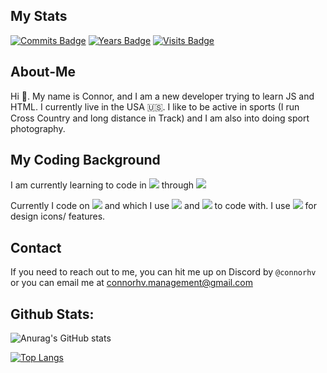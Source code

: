 ## My Stats 
[![Commits Badge](https://badges.pufler.dev/commits/monthly/connorhv)](https://badges.pufler.dev) 
[![Years Badge](https://badges.pufler.dev/years/connorhv)](https://badges.pufler.dev) 
[![Visits Badge](https://badges.pufler.dev/visits/connorhv/badge-it)](https://badges.pufler.dev)

## About-Me
Hi 👋. My name is Connor, and I am a new developer trying to learn JS and HTML. I currently live in the USA 🇺🇸. I like to be active in sports (I run Cross Country and long distance in Track) and I am also into doing sport photography.

## My Coding Background
I am currently learning to code in <img src="https://img.shields.io/badge/JavaScript-323330?style=for-the-badge&logo=javascript&logoColor=F7DF1E" /> through <img src="https://img.shields.io/badge/Codecademy-FFF0E5?style=for-the-badge&logo=codecademy&logoColor=303347" />

Currently I code on <img src="https://img.shields.io/badge/mac%20os-000000?style=for-the-badge&logo=apple&logoColor=white" /> and which I use <img src="https://img.shields.io/badge/VSCode-0078D4?style=for-the-badge&logo=visual%20studio%20code&logoColor=white" /> and <img src="https://img.shields.io/badge/MongoDB-4EA94B?style=for-the-badge&logo=mongodb&logoColor=white" /> to code with. I use <img src="https://img.shields.io/badge/Figma-F24E1E?style=for-the-badge&logo=figma&logoColor=white" /> for design icons/ features.

## Contact
If you need to reach out to me, you can hit me up on Discord by `@connorhv` or you can email me at <a href = "mailto: connorhv.management@gmail.com">connorhv.management@gmail.com</a>

## Github Stats:
![Anurag's GitHub stats](https://github-readme-stats.vercel.app/api?username=connorhv&show=reviews,discussions_started,discussions_answered,prs_merged,prs_merged_percentage&show_icons=true&theme=radical)

[![Top Langs](https://github-readme-stats.vercel.app/api/top-langs/?username=connorhv&layout=compact)](https://github.com/anuraghazra/github-readme-stats)